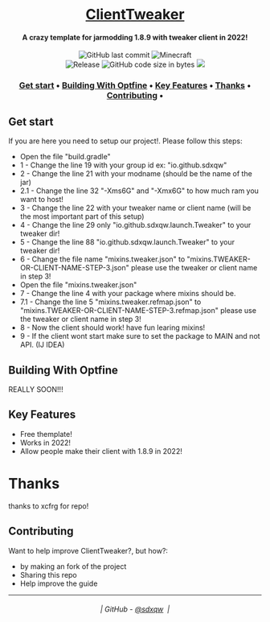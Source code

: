<br class="Apple-interchange-newline"/>
<h1 align="center">
  <a href="https://github.com/sdxqw/ClientTweaker">ClientTweaker</a>
</h1>

<h4 align="center">A crazy template for jarmodding 1.8.9 with tweaker client in 2022!</h4>

<div align="center">
    <img src="https://img.shields.io/github/last-commit/sdxqw/ClientTweaker" alt="GitHub last commit"/>
    <img src="https://img.shields.io/badge/MC-1.8.9-brightgreen.svg" alt="Minecraft"/>
    <br>
    <img src="https://img.shields.io/github/v/release/sdxqw/ClientTweaker.svg" alt="Release"/>
    <img src="https://img.shields.io/github/languages/code-size/sdxqw/ClientTweaker" alt="GitHub code size in bytes"/>
    <img src="https://img.shields.io/tokei/lines/github/sdxqw/ClientTweaker"/>
    <br>
</div>

<h3 align="center">
    <a href="#get-start">Get start</a> •
     <a href="#building-with-optfine">Building With Optfine</a> •
    <a href="#key-features">Key Features</a> •
    <a href="#thanks">Thanks</a> •
    <a href="#contributing">Contributing</a> •
</h3>

## Get start

If you are here you need to setup our project!. Please follow this steps:

* Open the file "build.gradle"
* 1 - Change the line 19 with your group id ex: "io.github.sdxqw"
* 2 - Change the line 21 with your modname (should be the name of the jar)
* 2.1 - Change the line 32 "-Xms6G" and "-Xmx6G" to how much ram you want to host!
* 3 - Change the line 22 with your tweaker name or client name (will be the most important part of this setup)
* 4 - Change the line 29 only "io.github.sdxqw.launch.Tweaker" to your tweaker dir!
* 5 - Change the line 88 "io.github.sdxqw.launch.Tweaker" to your tweaker dir!
* 6 - Change the file name "mixins.tweaker.json" to "mixins.TWEAKER-OR-CLIENT-NAME-STEP-3.json" please use the tweaker or client name in step 3!
* Open the file "mixins.tweaker.json"
* 7 - Change the line 4 with your package where mixins should be.
* 7.1 - Change the line 5 "mixins.tweaker.refmap.json" to "mixins.TWEAKER-OR-CLIENT-NAME-STEP-3.refmap.json" please use the tweaker or client name in step 3!
* 8 - Now the client should work! have fun learing mixins!
* 9 - If the client wont start make sure to set the package to MAIN and not API. (IJ IDEA)

## Building With Optfine

REALLY SOON!!!

## Key Features

* Free themplate!
* Works in 2022!
* Allow people make their client with 1.8.9 in 2022!

# Thanks

thanks to xcfrg for repo!

## Contributing

Want to help improve ClientTweaker?, but how?:

* by making an fork of the project
* Sharing this repo
* Help improve the guide

---
<h6 align="center">
  | GitHub - <a href="https://github.com/sdxqw">@sdxqw</a> 
  |
</h6>
